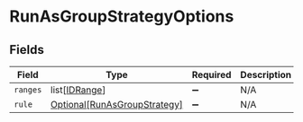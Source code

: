 # RunAsGroupStrategyOptions


## Fields

| Field                                                                     | Type                                                                      | Required                                                                  | Description                                                               |
| ------------------------------------------------------------------------- | ------------------------------------------------------------------------- | ------------------------------------------------------------------------- | ------------------------------------------------------------------------- |
| `ranges`                                                                  | list[[IDRange](../../models/shared/idrange.md)]                           | :heavy_minus_sign:                                                        | N/A                                                                       |
| `rule`                                                                    | [Optional[RunAsGroupStrategy]](../../models/shared/runasgroupstrategy.md) | :heavy_minus_sign:                                                        | N/A                                                                       |